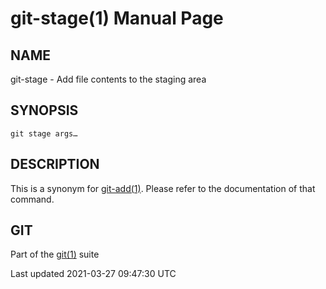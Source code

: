 # git-stage(1) Manual Page

## NAME

git-stage - Add file contents to the staging area

## SYNOPSIS

    git stage args…​

## DESCRIPTION

This is a synonym for [git-add(1)](git-add.html). Please refer to the documentation of that command.

## GIT

Part of the [git(1)](git.html) suite

Last updated 2021-03-27 09:47:30 UTC
